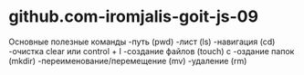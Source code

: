# github.com-iromjalis-goit-js-09

Основные полезные команды -путь (pwd) -лист (ls) -навигация (cd) -очистка clear или control + l -создание файлов (touch) с -оздание папок (mkdir) -переименование/перемещение (mv) -удаление (rm)
